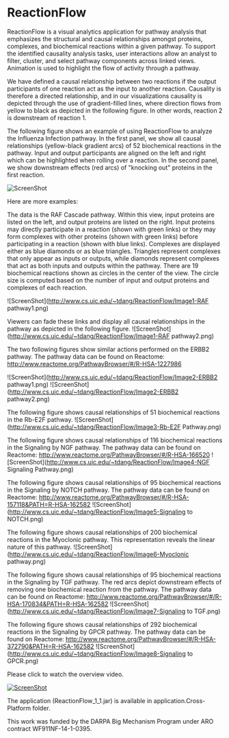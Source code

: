 ReactionFlow
=============
ReactionFlow is a visual analytics application for pathway analysis that emphasizes the structural and causal relationships amongst proteins, complexes, and biochemical reactions within a given pathway. To support the identified causality analysis tasks, user interactions allow an analyst to filter, cluster, and select pathway components across linked views. Animation is used to highlight the flow of activity through a pathway. 

We have defined a causal relationship between two reactions if the output participants of one reaction act as the input to another reaction. Causality is therefore a directed relationship, and in our visualizations causality is depicted through the use of gradient-filled lines, where direction flows from yellow to black as depicted in the following figure. In other words, reaction 2 is downstream of reaction 1.

The following figure shows an example of using ReactionFlow to analyze the Influenza Infection pathway. In the first panel, we show all causal relationships (yellow-black gradient arcs) of 52 biochemical reactions in the pathway. Input and output participants are aligned on the left and right which can be highlighted when rolling over a reaction. In the second panel, we show downstream effects (red arcs) of "knocking out" proteins in the first reaction.

![ScreenShot](http://www.cs.uic.edu/~tdang/ReactionFlow/TearserImage.png)

Here are more examples:

The data is the RAF Cascade pathway. Within this view, input proteins are listed on the left, and output proteins are listed on the right. Input proteins may directly participate in a reaction (shown with green links) or they may form complexes with other proteins (shown with green links) before participating in a reaction (shown with blue links). Complexes are displayed either as blue diamonds or as blue triangles. Triangles represent complexes that only appear as inputs or outputs, while diamonds represent complexes that act as both inputs and outputs within the pathway.  There are 19 biochemical reactions shown as circles in the center of the view. The circle size is computed based on the number of input and output proteins and complexes of each reaction.

![ScreenShot](http://www.cs.uic.edu/~tdang/ReactionFlow/Image1-RAF pathway1.png)

Viewers can fade these links and display all causal relationships in the pathway as depicted in the following figure.
![ScreenShot](http://www.cs.uic.edu/~tdang/ReactionFlow/Image1-RAF pathway2.png)

The two following figures show similar actions performed on the ERBB2 pathway. The pathway data can be found on Reactome: http://www.reactome.org/PathwayBrowser/#/R-HSA-1227986

![ScreenShot](http://www.cs.uic.edu/~tdang/ReactionFlow/Image2-ERBB2 pathway1.png)
![ScreenShot](http://www.cs.uic.edu/~tdang/ReactionFlow/Image2-ERBB2 pathway2.png)

The following figure shows causal relationships of 51 biochemical reactions in the Rb-E2F pathway. 
![ScreenShot](http://www.cs.uic.edu/~tdang/ReactionFlow/Image3-Rb-E2F Pathway.png)

The following figure shows causal relationships of 116 biochemical reactions in the Signaling by NGF pathway. The pathway data can be found on Reactome:
http://www.reactome.org/PathwayBrowser/#/R-HSA-166520
![ScreenShot](http://www.cs.uic.edu/~tdang/ReactionFlow/Image4-NGF Signaling Pathway.png)

The following figure shows causal relationships of 95 biochemical reactions in the Signaling by NOTCH pathway. The pathway data can be found on Reactome:
http://www.reactome.org/PathwayBrowser/#/R-HSA-157118&PATH=R-HSA-162582
![ScreenShot](http://www.cs.uic.edu/~tdang/ReactionFlow/Image5-Signaling to NOTCH.png)

The following figure shows causal relationships of 200 biochemical reactions in the Myoclonic pathway. This representation reveals the linear nature of this pathway.
![ScreenShot](http://www.cs.uic.edu/~tdang/ReactionFlow/Image6-Myoclonic pathway.png)

The following figure shows causal relationships of 95 biochemical reactions in the Signaling by TGF pathway. The red arcs depict downstream effects of removing one biochemical reaction from the pathway. The pathway data can be found on Reactome:
http://www.reactome.org/PathwayBrowser/#/R-HSA-170834&PATH=R-HSA-162582
![ScreenShot](http://www.cs.uic.edu/~tdang/ReactionFlow/Image7-Signaling to TGF.png)

The following figure shows causal relationships of 292 biochemical reactions in the Signaling by GPCR pathway. The pathway data can be found on Reactome:
http://www.reactome.org/PathwayBrowser/#/R-HSA-372790&PATH=R-HSA-162582
![ScreenShot](http://www.cs.uic.edu/~tdang/ReactionFlow/Image8-Signaling to GPCR.png)


Please click to watch the overview video.

[![ScreenShot](http://www.cs.uic.edu/~tdang/ReactionFlow/TeaserVideo.png)](http://www.cs.uic.edu/~tdang/ReactionFlow/video.mp4)

The application (ReactionFlow_1_1.jar) is available in application.Cross-Platform folder.

This work was funded by the DARPA Big Mechanism Program under ARO contract WF911NF-14-1-0395.
